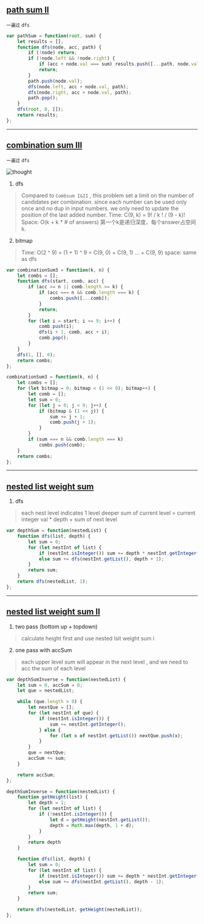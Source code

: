 ## [path sum II](https://leetcode.com/problems/path-sum-ii/description/)

`一遍过` `dfs`

```javascript
var pathSum = function(root, sum) {
    let results = [];
    function dfs(node, acc, path) {
        if (!node) return;
        if (!node.left && !node.right) {
            if (acc + node.val === sum) results.push([...path, node.val]);
            return;
        }
        path.push(node.val);
        dfs(node.left, acc + node.val, path);
        dfs(node.right, acc + node.val, path);
        path.pop();
    }
    dfs(root, 0, []);
    return results;
};
```
---
## [combination sum III](https://leetcode.com/problems/combination-sum-iii/description/)

`一遍过` `dfs`

![thought](http://zxi.mytechroad.com/blog/wp-content/uploads/2017/11/216-ep100.png)

1. dfs
> Compared to `Combsum I&II` , this problem set a limit on the number of candidates per combination.
> since each number can be used only once and no dup in input numbers. we only need to update the position of the last added number.
> Time: C(9, k) = 9! / k ! / (9 - k)!
> Space: O(k + k * # of answers) 第一个k是递归深度，每个answer占空间 k.
2. bitmap
> Time: O(2 ^ 9) = (1 + 1) ^ 9  = C(9, 0) + C(9, 1) ... + C(9, 9)
> space: same as dfs

```javascript
var combinationSum3 = function(k, n) {
    let combs = [];
    function dfs(start, comb, acc) {
        if (acc >= n || comb.length >= k) {
            if (acc === n && comb.length === k) {
                combs.push([...comb]);
            }
            return;
        }
        for (let i = start; i <= 9; i++) {
            comb.push(i);
            dfs(i + 1, comb, acc + i);
            comb.pop();
        }
    }
    dfs(1, [], 0);
    return combs;
};

combinationSum3 = function(k, n) {
    let combs = [];
    for (let bitmap = 0; bitmap < (1 << 9); bitmap++) {
        let comb = [];
        let sum = 0;
        for (let j = 0; j < 9; j++) {
            if (bitmap & (1 << j)) {
                sum += j + 1;
                comb.push(j + 1);
            }
        }
        if (sum === n && comb.length === k)
            combs.push(comb);
    }
    return combs;
};
```
---
## [nested list weight sum](https://leetcode.com/problems/nested-list-weight-sum/description/)

1. dfs
> each nest level indicates 1 level deeper
> sum of current level = current integer val  * depth + sum of next level

```javascript
var depthSum = function(nestedList) {
    function dfs(list, depth) {
        let sum = 0;
        for (let nestInt of list) {
            if (nestInt.isInteger()) sum += depth * nestInt.getInteger();
            else sum += dfs(nestInt.getList(), depth + 1);
        }
        return sum;
    }
    return dfs(nestedList, 1);
};
```

---
## [nested list weight sum II](https://leetcode.com/problems/nested-list-weight-sum-ii/description/)

1. two pass (bottom up + topdown)
> calculate height first and use nested lsit weight sum i
2. one pass with accSum
> each upper level sum will appear in the next level , and we need to acc the sum of each level

```javascript
var depthSumInverse = function(nestedList) {
    let sum = 0, accSum = 0;
    let que = nestedList;

    while (que.length > 0) {
        let nextQue = [];
        for (let nestInt of que) {
            if (nestInt.isInteger()) {
                sum += nestInt.getInteger();
            } else {
                for (let x of nestInt.getList()) nextQue.push(x);
            }
        }
        que = nextQue;
        accSum += sum;
    }

    return accSum;
};

depthSumInverse = function(nestedList) {
    function getHeight(list) {
        let depth = 1;
        for (let nestInt of list) {
            if (!nestInt.isInteger()) {
                let d = getHeight(nestInt.getList());
                depth = Math.max(depth, 1 + d);
            }
        }
        return depth
    }

    function dfs(list, depth) {
        let sum = 0;
        for (let nestInt of list) {
            if (nestInt.isInteger()) sum += depth * nestInt.getInteger();
            else sum += dfs(nestInt.getList(), depth - 1);
        }
        return sum;
    }

    return dfs(nestedList, getHeight(nestedList));
};
```
